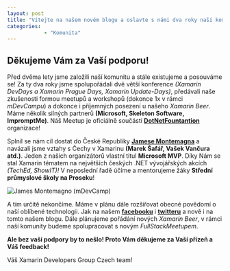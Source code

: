 ```yaml
---
layout: post
title: "Vítejte na našem novém blogu a oslavte s námi dva roky naší komunity!" 
categories:
            - "Komunita"
---
```


## Děkujeme Vám za Vaší podporu! 

Před dvěma lety jsme založili naší komunitu a stále existujeme a posouváme se! Za ty dva roky jsme spolupořádali dvě větší konference *(Xamarin DevDays a Xamarin Prague Days, Xamarin Update-Days)*, předávali naše zkušenosti formou meetupů a workshopů (dokonce 1x v rámci *mDevCampu*) a dokonce i příjemných posezení u našeho *Xamarin Beer*. Máme několik silných partnerů **(Microsoft, Skeleton Software, ImpromptMe)**. Náš Meetup je oficiálně součástí [**DotNetFountantion**](https://dotnetfoundation.org) organizace!


Splnil se nám cíl dostat do České Republiky [**Jamese Montemagna**](https://montemagno.com) a navázali jsme vztahy s Čechy v Xamarinu **(Marek Šafář, Vašek Vančura atd.)**. Jeden z našich organizátorů vlastní titul **Microsoft MVP**. Díky Nám se stal Xamarin tématem na největších českých .NET vývojářských akcích *(TechEd, ShowIT)!*  V neposlední řadě účíme a mentorujeme žáky **Střední průmyslové školy na Proseku**!

![James Montemagno (mDevCamp)](/assets/posts/2018-08-01-why_we_do_xmdg/james-montemagno.png)


A tím určitě nekončíme. Máme v plánu dále rozšiřovat obecné povědomí o naší oblíbené technologii. Jak na našem [**facebooku**](https://www.facebook.com/xmdgcz/) i [**twitteru**](https://twitter.com/xmdg_cz) a nově i na tomto našem blogu. Dále plánujeme pořádání nových *Xamarin Beer*, v rámci naší komunity budeme spolupracovat s novým *FullStackMeetupem*. 


**Ale bez vaší podpory by to nešlo! Proto Vám děkujeme za Vaší přízeň a Váš feedback!**

Váš Xamarin Developers Group Czech team!


